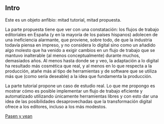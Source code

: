 ## Intro

Este es un objeto anfibio: mitad tutorial, mitad propuesta.

La parte propuesta tiene que ver con una constatación: los flujos de trabajo editoriales en España (y en la mayoría de los países hispanos) adolecen de una ineficiencia alarmante, que proviene, sobre todo, de que la industria todavía piensa en impreso, y no considera lo digital sino como un añadido algo molesto que ha venido a exigir cambios en un flujo de trabajo que se mantuvo inalterable (al menos conceptualmente) durante muchos, demasiados años. Al menos hasta donde se y veo, la adaptación a lo digital ha resultado más cosmética que real, y al menos en lo que respecta a la producción, atañe más al tipo de herramientas y de software que se utiliza más que (como sería deseable) a la idea que fundamenta la producción.

La parte tutorial propone un caso de estudio real. Lo que me propongo es mostrar cómo es posible implementar un flujo de trabajo eficiente y automatizado utilizando únicamente herramientas libres y con esto dar una idea de las posibilidades desaprovechadas que la transformación digital ofrece a los editores, incluso a los más modestos.

[Pasen y vean](tutorial.md)
